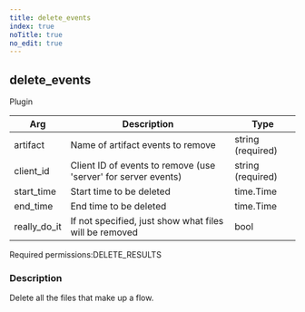 ```yaml
---
title: delete_events
index: true
noTitle: true
no_edit: true
---
```




<div class="vql_item"></div>


## delete_events
<span class='vql_type label label-warning pull-right page-header'>Plugin</span>



<div class="vqlargs"></div>

Arg | Description | Type
----|-------------|-----
artifact|Name of artifact events to remove|string (required)
client_id|Client ID of events to remove (use 'server' for server events)|string (required)
start_time|Start time to be deleted|time.Time
end_time|End time to be deleted|time.Time
really_do_it|If not specified, just show what files will be removed|bool

<span class="permission_list vql_type">Required permissions:</span><span class="permission_list linkcolour label label-important">DELETE_RESULTS</span>

### Description

Delete all the files that make up a flow.

